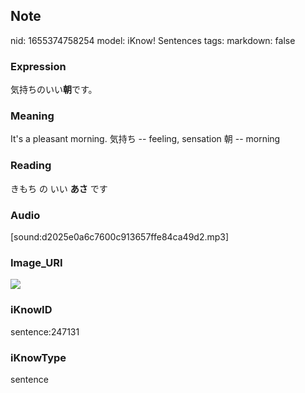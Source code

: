 ## Note
nid: 1655374758254
model: iKnow! Sentences
tags: 
markdown: false

### Expression
気持ちのいい<b>朝</b>です。

### Meaning
It's a pleasant morning.
気持ち -- feeling, sensation
朝 -- morning

### Reading
きもち の いい <b>あさ</b> です

### Audio
[sound:d2025e0a6c7600c913657ffe84ca49d2.mp3]

### Image_URI
<img src="e9283772f9cf1072e5dd61f6c239099d.jpg">

### iKnowID
sentence:247131

### iKnowType
sentence
